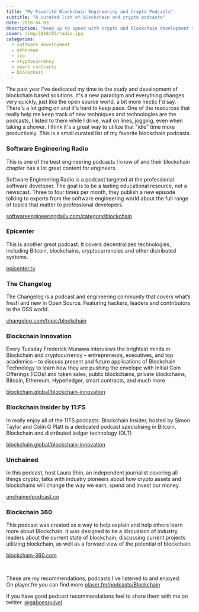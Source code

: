 ```yaml
---
title: "My Favorite Blockchain Engineering and Crypto Podcasts"
subtitle: "A curated list of blockchain and crypto podcasts"
date: 2018-04-03
description: "Keep up to speed with crypto and blockchain development techniques and technologies."
cover: /img/2018/03/radio.jpg
categories:
  - software development
  - ethereum
  - ico
  - cryptocurrency
  - smart contracts
  - blockchain
---
```


The past year I've dedicated my time to the study and development of blockchain based solutions. It's a new paradigm and everything changes very quickly, just like the open source world, a bit more hectic I'd say. There's a lot going on and it's hard to keep pace. One of the resources that really help me keep track of new techniques and technologies are the podcasts, I listed to them while I drive, wait on lines, jogging, even when taking a shower. I think it's a great way to utilize that "idle" time more productively.  This is a small curated list of my favorite blockchain podcasts.


### Software Engineering Radio

This is one of the best engineering podcasts I know of and their blockchain chapter has a lot great content for engineers.

Software Engineering Radio is a podcast targeted at the professional software developer. The goal is to be a lasting educational resource, not a newscast. Three to four times per month, they publish a new episode talking to experts from the software engineering world about the full range of topics that matter to professional developers.

<a href="https://softwareengineeringdaily.com/category/blockchain/" target="_blank">softwareengineeringdaily.com/category/blockchain</a>    


### Epicenter

This is another great podcast. It covers decentralized technologies, including Bitcoin, blockchains, cryptocurrencies and other distributed systems.

<a href="https://epicenter.tv/" target="_blank">epicenter.tv</a>   


### The Changelog

The Changelog is a podcast and engineering community that covers what&#8217;s fresh and new in Open Source. Featuring hackers, leaders and contributors to the OSS world.

<a href="https://changelog.com/topic/blockchain" target="_blank">changelog.com/topic/blockchain</a>    


### Blockchain Innovation

Every Tuesday Frederick Munawa interviews the brightest minds in Blockchain and cryptocurrency – entrepreneurs, executives, and top academics – to discuss present and future applications of Blockchain Technology to learn how they are pushing the envelope with Initial Coin Offerings (ICOs) and token sales, public blockchains, private blockchains, Bitcoin, Ethereum, Hyperledger, smart contracts, and much more

<a href="http://blockchain.global/blockchain-innovation/" target="_blank">blockchain.global/blockchain-innovation</a>  


### Blockchain Insider by 11:FS

In really enjoy all of the 11FS podcasts. Blockchain Insider, hosted by Simon Taylor and Colin G Platt is a dedicated podcast specialising in Bitcoin, Blockchain and distributed ledger technology (DLT)

<a href="http://blockchain.global/blockchain-innovation/" target="_blank">blockchain.global/blockchain-innovation</a>  


### Unchained

In this podcast, host Laura Shin, an independent journalist covering all things crypto, talks with industry pioneers about how crypto assets and blockchains will change the way we earn, spend and invest our money.

<a href="http://unchainedpodcast.co/" target="_blank">unchainedpodcast.co</a>  


### Blockchain 360

This podcast was created as a way to help explain and help others learn more about Blockchain.  It was designed to be a discussion of industry leaders about the current state of blockchain, discussing current projects utilizing blockchain, as well as a forward view of the potential of blockchain.

<a href="http://www.blockchain-360.com/" target="_blank">blockchain-360.com</a>  

<br>

These are my recommendations, podcasts I've listened to and enjoyed.   
On player.fm you can find more <a href="https://player.fm/podcasts/Blockchain" target="_blank">player.fm/podcasts/Blockchain</a>

If you have good podcast recommendations feel to share them with me on twitter. <a href="https://twitter.com/gaboesquivel" target="_blank">@gaboesquivel</a>   
